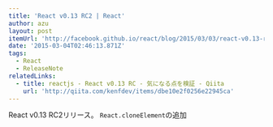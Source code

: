 ```yaml
---
title: 'React v0.13 RC2 | React'
author: azu
layout: post
itemUrl: 'http://facebook.github.io/react/blog/2015/03/03/react-v0.13-rc2.html'
date: '2015-03-04T02:46:13.871Z'
tags:
  - React
  - ReleaseNote
relatedLinks:
  - title: reactjs - React v0.13 RC - 気になる点を検証 - Qiita
    url: 'http://qiita.com/kenfdev/items/dbe10e2f0256e22945ca'
---
```

React v0.13 RC2リリース。
`React.cloneElement`の追加
